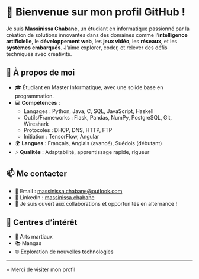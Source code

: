 # 👋 Bienvenue sur mon profil GitHub !

Je suis **Massinissa Chabane**, un étudiant en informatique passionné par la création de solutions innovantes dans des domaines comme l’**intelligence artificielle**, le **développement web**, les **jeux vidéo**, les **réseaux**, et les **systèmes embarqués**. J’aime explorer, coder, et relever des défis techniques avec créativité.

## 🚀 À propos de moi

- 🎓 Étudiant en Master Informatique, avec une solide base en programmation.
- 💻 **Compétences** :
  - Langages : Python, Java, C, SQL, JavaScript, Haskell
  - Outils/Frameworks : Flask, Pandas, NumPy, PostgreSQL, Git, Wireshark
  - Protocoles : DHCP, DNS, HTTP, FTP
  - Initiation : TensorFlow, Angular
- 🌍 **Langues** : Français, Anglais (avancé), Suédois (débutant)
- ⚡ **Qualités** : Adaptabilité, apprentissage rapide, rigueur


## 📫 Me contacter

- 📧 Email : [massinissa.chabane@outlook.com](mailto:massinissa.chabane@outlook.com)
- 🔗 LinkedIn : [massinissa.chabane](https://www.linkedin.com/in/massinissa-chabane19/)
- 💬 Je suis ouvert aux collaborations et opportunités en alternance !


## 🎯 Centres d’intérêt

- 🥋 Arts martiaux
- 📚 Mangas
- 🌐 Exploration de nouvelles technologies

---

⭐️ Merci de visiter mon profil 
